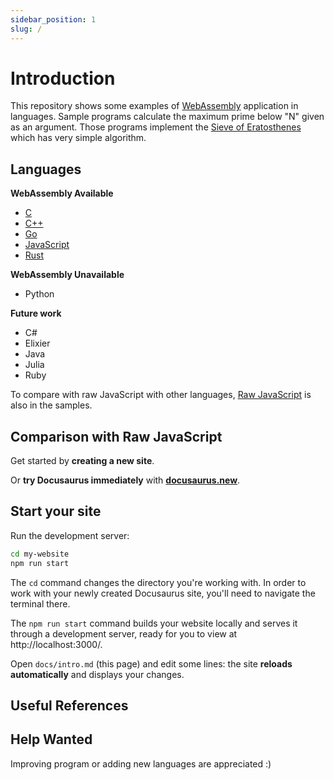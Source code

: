 ```yaml
---
sidebar_position: 1
slug: /
---
```


# Introduction

This repository shows some examples of [WebAssembly](https://webassembly.org/) application in languages.
Sample programs calculate the maximum prime below "N" given as an argument. Those programs implement the [Sieve of Eratosthenes](https://en.wikipedia.org/wiki/Sieve_of_Eratosthenes) which has very simple algorithm.

## Languages

**WebAssembly Available**

- [C](/category/c)
- [C++](/category/c-1)
- [Go](/category/go)
- [JavaScript](/category/javascript)
- [Rust](/category/rust)

**WebAssembly Unavailable**

- Python

**Future work**

- C#
- Elixier
- Java
- Julia
- Ruby


To compare with raw JavaScript with other languages, [Raw JavaScript](/run-raw-javascript) is also in the samples.

## Comparison with Raw JavaScript

Get started by **creating a new site**.

Or **try Docusaurus immediately** with **[docusaurus.new](https://docusaurus.new)**.

## Start your site

Run the development server:

```bash
cd my-website
npm run start
```

The `cd` command changes the directory you're working with. In order to work with your newly created Docusaurus site, you'll need to navigate the terminal there.

The `npm run start` command builds your website locally and serves it through a development server, ready for you to view at http://localhost:3000/.

Open `docs/intro.md` (this page) and edit some lines: the site **reloads automatically** and displays your changes.

## Useful References

## Help Wanted

Improving program or adding new languages are appreciated :)
